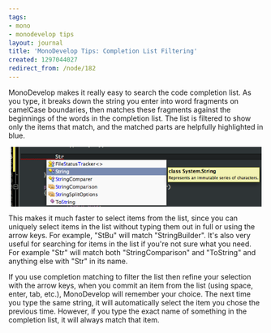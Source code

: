 ```yaml
---
tags:
- mono
- monodevelop tips
layout: journal
title: 'MonoDevelop Tips: Completion List Filtering'
created: 1297044027
redirect_from: /node/182
---
```

MonoDevelop makes it really easy to search the code completion list. As you type, it breaks down the string you enter into word fragments on camelCase boundaries, then matches these fragments against the beginnings of the words in the completion list. The list is filtered to show only the items that match, and the matched parts are helpfully highlighted in blue.<!--break-->

<a href="/files/images/md-tips/completion-matching.png" rel="lightbox[md_tips_import_type]" title="Completion list filtering"><img src="/files/images/md-tips/completion-matching.png" alt="Completion list filtering" style="max-width:98%; display:block;margin-left:auto;margin-right:auto;" /></a>

This makes it much faster to select items from the list, since you can uniquely select items in the list without typing them out in full or using the arrow keys. For example, "StBu" will match "StringBuilder". It's also very useful for searching for items in the list if you're not sure what you need. For example "Str" will match both "StringComparison" and "ToString" and anything else with "Str" in its name.

If you use completion matching to filter the list then refine your selection with the arrow keys, when you commit an item from the list (using space, enter, tab, etc.), MonoDevelop will remember your choice. The next time you type the same string, it will automatically select the item you chose the previous time. However, if you type the exact name of something in the completion list, it will always match that item.
